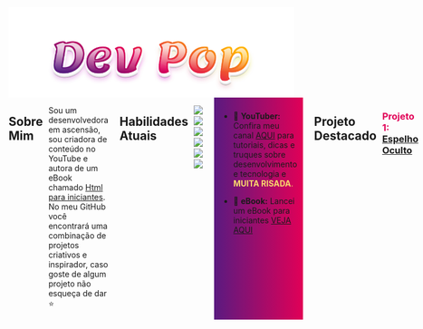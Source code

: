 
<div style="display: flex;  justify-content: center; align-items: center; ">
  <img src="devpop.svg"  width="1000" height="" />
</div>
<div style="display: flex; gap: 10px; flex-direction: row;">


## Sobre Mim
Sou um desenvolvedora em ascensão, sou criadora de conteúdo no YouTube e autora de um eBook chamado [Html para iniciantes](livro.pdf). No meu GitHub você encontrará uma combinação de projetos criativos e inspirador, caso goste de algum projeto não esqueça de dar ⭐<div style="display: flex;  justify-content: center; align-items: center; height: 100px;">
  <img src="gifpop.gif"  width="100" height="100" />
</div>

## Habilidades Atuais

<div style="display: flex; gap: 10px; flex-direction: row;">

   ![](https://img.shields.io/badge/Code-JavaScript-informational?style=flat&logo=JavaScript&color=e10057)
   ![](https://img.shields.io/badge/Code-SQL-informational?style=flat&logo=MySQL&color=833ab4)
   ![](https://img.shields.io/badge/Code-PHP-informational?style=flat&logo=PHP&color=e10057)
   ![](https://img.shields.io/badge/Code-Python-informational?style=flat&logo=Python&color=833ab4)
   ![](https://img.shields.io/badge/Code-HTML5-informational?style=flat&logo=HTML5&color=833ab4)
   ![](https://img.shields.io/badge/Code-CSS3-informational?style=flat&logo=CSS3&color=e10057)

</div>





#
<div style="background: linear-gradient(to right, #5a1a80, #e10057); padding: 10px;  ">

- 🎥 **YouTuber:** Confira meu canal [AQUI](https://www.youtube.com/@devpop/videos) para tutoriais, dicas e truques sobre desenvolvimento e tecnologia e <span style="color:#fad96d;">**MUITA RISADA**.</span>

- 📘 **eBook:** Lancei um eBook para iniciantes [VEJA AQUI](livro.pdf)

</div>


#
## Projeto Destacado

### <span style="color:#e10057;"><strong>Projeto 1:</strong></span>[ Espelho Oculto](https://github.com/DevPop0/Espelho_oculto)
Um espelho que oculta uma imagem da Barbie, inspirada no filme.


#

## Contato
<div style="background: linear-gradient(to right, #a87501,#5a1a80); padding: 10px; display: flex; justify-content: center;">

<img src="instagram.svg"  width="15" height="15" /> Instagram: [@devpop_
](https://www.instagram.com/devpop_/)

</div>


#
Obrigado por visitar! Sinta-se à vontade para explorar meus projetos e entre em contato. 😊
